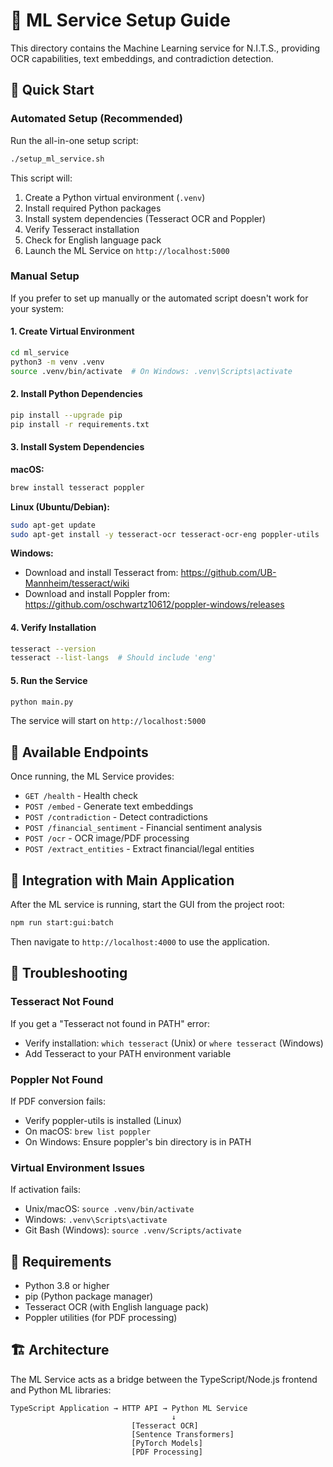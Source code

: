 # 🧠 ML Service Setup Guide

This directory contains the Machine Learning service for N.I.T.S., providing OCR capabilities, text embeddings, and contradiction detection.

## 🚀 Quick Start

### Automated Setup (Recommended)

Run the all-in-one setup script:

```bash
./setup_ml_service.sh
```

This script will:
1. Create a Python virtual environment (`.venv`)
2. Install required Python packages
3. Install system dependencies (Tesseract OCR and Poppler)
4. Verify Tesseract installation
5. Check for English language pack
6. Launch the ML Service on `http://localhost:5000`

### Manual Setup

If you prefer to set up manually or the automated script doesn't work for your system:

#### 1. Create Virtual Environment

```bash
cd ml_service
python3 -m venv .venv
source .venv/bin/activate  # On Windows: .venv\Scripts\activate
```

#### 2. Install Python Dependencies

```bash
pip install --upgrade pip
pip install -r requirements.txt
```

#### 3. Install System Dependencies

**macOS:**
```bash
brew install tesseract poppler
```

**Linux (Ubuntu/Debian):**
```bash
sudo apt-get update
sudo apt-get install -y tesseract-ocr tesseract-ocr-eng poppler-utils
```

**Windows:**
- Download and install Tesseract from: https://github.com/UB-Mannheim/tesseract/wiki
- Download and install Poppler from: https://github.com/oschwartz10612/poppler-windows/releases

#### 4. Verify Installation

```bash
tesseract --version
tesseract --list-langs  # Should include 'eng'
```

#### 5. Run the Service

```bash
python main.py
```

The service will start on `http://localhost:5000`

## 📡 Available Endpoints

Once running, the ML Service provides:

- `GET /health` - Health check
- `POST /embed` - Generate text embeddings
- `POST /contradiction` - Detect contradictions
- `POST /financial_sentiment` - Financial sentiment analysis
- `POST /ocr` - OCR image/PDF processing
- `POST /extract_entities` - Extract financial/legal entities

## 🔧 Integration with Main Application

After the ML service is running, start the GUI from the project root:

```bash
npm run start:gui:batch
```

Then navigate to `http://localhost:4000` to use the application.

## 🐛 Troubleshooting

### Tesseract Not Found
If you get a "Tesseract not found in PATH" error:
- Verify installation: `which tesseract` (Unix) or `where tesseract` (Windows)
- Add Tesseract to your PATH environment variable

### Poppler Not Found
If PDF conversion fails:
- Verify poppler-utils is installed (Linux)
- On macOS: `brew list poppler`
- On Windows: Ensure poppler's bin directory is in PATH

### Virtual Environment Issues
If activation fails:
- Unix/macOS: `source .venv/bin/activate`
- Windows: `.venv\Scripts\activate`
- Git Bash (Windows): `source .venv/Scripts/activate`

## 📝 Requirements

- Python 3.8 or higher
- pip (Python package manager)
- Tesseract OCR (with English language pack)
- Poppler utilities (for PDF processing)

## 🏗️ Architecture

The ML Service acts as a bridge between the TypeScript/Node.js frontend and Python ML libraries:

```
TypeScript Application → HTTP API → Python ML Service
                                    ↓
                           [Tesseract OCR]
                           [Sentence Transformers]
                           [PyTorch Models]
                           [PDF Processing]
```
